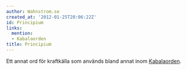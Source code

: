 ```yaml
---
author: Wahnstrom.se
created_at: '2012-01-25T20:06:22Z'
id: Principium
links:
  mention:
  - Kabalaorden
title: Principium
---
```


Ett annat ord för kraftkälla som används bland annat inom [Kabalaorden].

  [Kabalaorden]: Kabalaorden